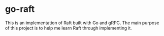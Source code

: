 # go-raft
This is an implementation of Raft built with Go and gRPC. The main purpose of this project is to help me learn Raft through implementing it.
